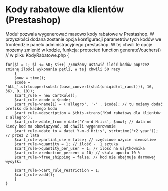 # Kody rabatowe dla klientów (Prestashop)
Moduł pozwala wygenerować masowo kody rabatowe w Prestashop.
W przyszłości dodana zostanie opcja konfiguracji parametrów tych kodów we frontendzie panelu administracyjnego prestashop.
W tej chwili te opcje możemy zmienić w kodzie, funkcja:
 protected function generateVouchers() // w pliku KodyRabatowe.php
    {
		
	for($i = 1; $i <= 50; $i++) //możemy ustawić ilość kodów poprzez zmianę ilości wykonania pętli, w tej chwili 50 razy
		{	
		$now = time(); 
		$code = 'ALL_'.strtoupper(substr(base_convert(sha1(uniqid(mt_rand())), 16, 36), 0, 10));
		$cart_rule = new CartRule();
		$cart_rule->code = $code;
		$cart_rule->name[1] = ('allegro'. '-' . $code); // tu możemy dodać prefiks do każdego kodu
		$cart_rule->description = $this->trans('Kod rabatowy dla klientów z allegro');
		$cart_rule->date_from = date('Y-m-d H:i:s', $now); // data od kiedy kod ma obowiązywać, od chwili wygenerowanie
		$cart_rule->date_to = date('Y-m-d H:i:s', strtotime('+2 year')); // przez 2 lata
		$cart_rule->partial_use = false; // częściowe użycie niemożliwe
		$cart_rule->quantity = 1; // ilość -  1 sztuka
		$cart_rule->quantity_per_user = 1; // ilość na użytkownika
		$cart_rule->reduction_percent = 10; // skala upustu 10 %
		$cart_rule->free_shipping = false; // kod nie obejmuje darmowej wysyłki
		
		$cart_rule->cart_rule_restriction = 1;
		$cart_rule->add();
		}
	}
